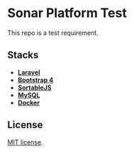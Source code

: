 # Sonar Platform Test

This repo is a test requirement.

## Stacks

- **[Laravel](https://laravel.com/)**
- **[Bootstrap 4](https://getbootstrap.com/docs/4.0/getting-started/introduction/)**
- **[SortableJS](https://sortablejs.github.io/Sortable/)**
- **[MySQL](https://www.mysql.com/)**
- **[Docker](https://www.docker.com/)**

## License

[MIT license](https://opensource.org/licenses/MIT).
